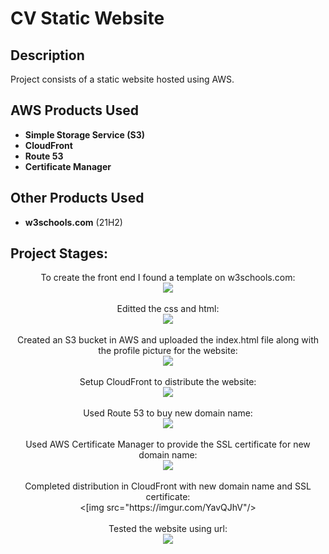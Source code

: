 <h1>CV Static Website</h1>

<h2>Description</h2>
Project consists of a static website hosted using AWS.
<br />

<h2>AWS Products Used</h2>

- <b>Simple Storage Service (S3)</b>
- <b>CloudFront</b>
- <b>Route 53</b>
- <b>Certificate Manager</b>

<h2>Other Products Used</h2>

- <b>w3schools.com</b> (21H2)

<h2>Project Stages:</h2>

<p align="center">
To create the front end I found a template on w3schools.com: <br/>
<img src="https://imgur.com/aKFlHUQ"/>
<br />
<br />
Editted the css and html:  <br/>
<img src="https://imgur.com/QCq3b6I"/>
<br />
<br />
Created an S3 bucket in AWS and uploaded the index.html file along with the profile picture for the website: <br/>
<img src="https://imgur.com/undefined"/>
<br />
<br />
Setup CloudFront to distribute the website:  <br/>
<img src="https://imgur.com/YU5fPiI"/>
<br />
<br />
Used Route 53 to buy new domain name:  <br/>
<img src="https://imgur.com/E3Zvzw0"/>
<br />
<br />
Used AWS Certificate Manager to provide the SSL certificate for new domain name:  <br/>
<img src="https://imgur.com/2VAn8Rx"/>
<br />
<br />
Completed distribution in CloudFront with new domain name and SSL certificate:  <br/>
<[img src="https://imgur.com/YavQJhV"/>  
<br />
<br />
Tested the website using url:  <br/>
<img src="https://imgur.com/fy7tdf9"/>
</p>
